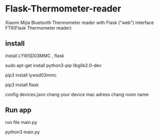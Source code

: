 # Flask-Thermometer-reader
Xiaomi Mijia Bluetooth Thermometer reader with Flask ("web") interface FTR(Flask Thermometer reader)

## install


install LYWSD03MMC , flask 

sudo apt-get install python3-pip libglib2.0-dev

pip3 install lywsd03mmc

pip3 install flask

config devices.json 
  chang your device mac adress 
  chang room name
  
## Run app
  run file main.py 
  
  python3 main.py
  
  
  


